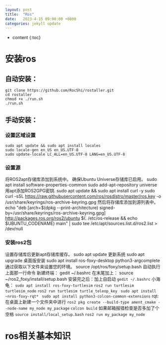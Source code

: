 ```yaml
---
layout: post
title:  "Ros"
date:   2023-4-15 09:00:00 +0800
categories: jekyll update
---
```


* content
{:toc}

# 安装ros 
## 自动安装：

```
git clone https://github.com/RocShi/rostaller.git
cd rostaller
chmod +x ./run.sh
./run.sh
```

## 手动安装：
### 设置区域设置
```
sudo apt update && sudo apt install locales
sudo locale-gen en_US en_US.UTF-8
sudo update-locale LC_ALL=en_US.UTF-8 LANG=en_US.UTF-8
```
### 设置源
将ROS2apt存储库添加到系统中。
确保Ubuntu Universe存储库已启用。
sudo apt install software-properties-common
sudo add-apt-repository universe
用apt添加ROS2GPG密钥.
sudo apt update && sudo apt install curl -y
sudo curl -sSL https://raw.githubusercontent.com/ros/rosdistro/master/ros.key -o /usr/share/keyrings/ros-archive-keyring.gpg
然后将存储库添加到源列表中。
echo "deb [arch=$(dpkg --print-architecture) signed-by=/usr/share/keyrings/ros-archive-keyring.gpg] http://packages.ros.org/ros2/ubuntu $(. /etc/os-release && echo $UBUNTU_CODENAME) main" | sudo tee /etc/apt/sources.list.d/ros2.list > /dev/null
### 安装ros2包
设置存储库后更新apt存储库缓存。
sudo apt update
更新系统
sudo apt upgrade
桌面版安装
sudo apt install ros-foxy-desktop python3-argcomplete
通过获取以下文件来设置您的环境。
source /opt/ros/foxy/setup.bash
自动执行上面那一行命令
新建终端：
gedit ~/.bashrc
在末尾加上：
source ~/ros2_foxy/install/setup.bash
安装完之后：加上自启动
`gedit ~/.bashrc`
小海龟：
`sudo apt install ros-foxy-turtlesim`
`ros2 run turtlesim turtlesim_node`
`ros2 run turtlesim turtle_teleop_key`
` sudo apt install ~nros-foxy-rqt*`
` sudo apt install python3-colcon-common-extensions`
rqt:
在桌面上新建一个文件夹中进行
`ros2 pkg create --build-type ament_cmake --node-name my_node my_package`
`colcon build`
如果邮箱报错检查是否多加了个空格
`source install/local_setup.bash`
`ros2 run my_package my_node`

# ros相关基本知识